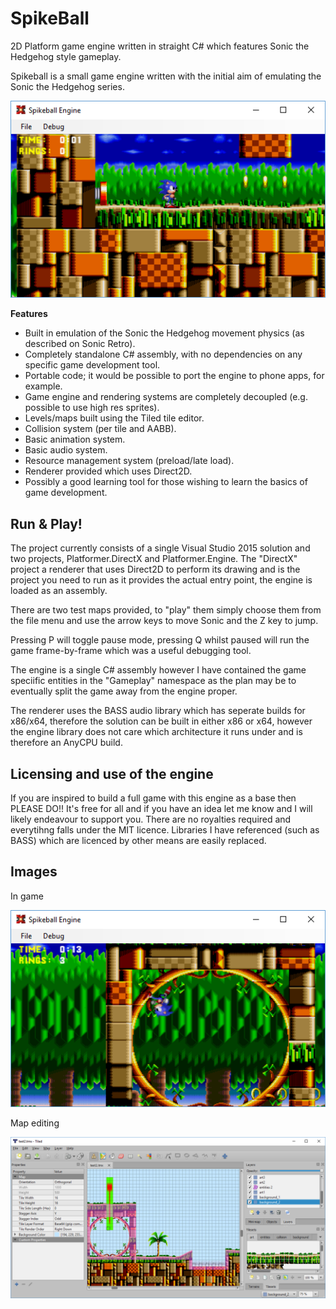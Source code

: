 # SpikeBall
2D Platform game engine written in straight C# which features Sonic the Hedgehog style gameplay.

Spikeball is a small game engine written with the initial aim of emulating the Sonic the Hedgehog series.

<img src="doc/img1.png" />

<b>Features</b>
<ul>
	<li>Built in emulation of the Sonic the Hedgehog movement physics (as described on Sonic Retro).</li>
	<li>Completely standalone C# assembly, with no dependencies on any specific game development tool.</li>
	<li>Portable code; it would be possible to port the engine to phone apps, for example.</li>
	<li>Game engine and rendering systems are completely decoupled (e.g. possible to use high res sprites).</li>
	<li>Levels/maps built using the Tiled tile editor.</li>
	<li>Collision system (per tile and AABB).</li>
	<li>Basic animation system.</li>
	<li>Basic audio system.</li>
	<li>Resource management system (preload/late load).</li>
	<li>Renderer provided which uses Direct2D.</li>
	<li>Possibly a good learning tool for those wishing to learn the basics of game development.</li>
</ul>

<h2>Run & Play!</h2>
<p>
The project currently consists of a single Visual Studio 2015 solution and two projects, Platformer.DirectX and Platformer.Engine.
The "DirectX" project a renderer that uses Direct2D to perform its drawing and is the project you need to run as it provides
the actual entry point, the engine is loaded as an assembly.
</p>
<p>
There are two test maps provided, to "play" them simply choose them from the file menu and use the arrow keys to move
Sonic and the Z key to jump.
</p>
<p>
Pressing P will toggle pause mode, pressing Q whilst paused will run the game frame-by-frame which was a useful debugging tool.
</p>
<p>
The engine is a single C# assembly however I have contained the game speciific entities in the "Gameplay" namespace as
the plan may be to eventually split the game away from the engine proper.
</p>
<p>
The renderer uses the BASS audio library which has seperate builds for x86/x64, therefore the solution can be built
in either x86 or x64, however the engine library does not care which architecture it runs under and is therefore an AnyCPU build.
</p>

<h2>Licensing and use of the engine</h2>
<p>
If you are inspired to build a full game with this engine as a base then PLEASE DO!! It's free for all and if you have
an idea let me know and I will likely endeavour to support you. There are no royalties required and everytihng falls under
the MIT licence. Libraries I have referenced (such as BASS) which are licenced by other means are easily replaced.
</p>

<h2>Images</h2>
<p>In game</p>
<img src="doc/img2.png" />

<p>Map editing</p>
<img src="doc/img3.png" />